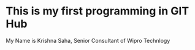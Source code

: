 # This is my first programming in GIT Hub 
My Name is Krishna Saha, Senior Consultant of Wipro Technlogy
